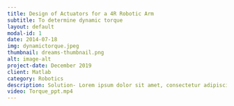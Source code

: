 ```yaml
---
title: Design of Actuators for a 4R Robotic Arm
subtitle: To determine dynamic torque
layout: default
modal-id: 1
date: 2014-07-18
img: dynamictorque.jpeg
thumbnail: dreams-thumbnail.png
alt: image-alt
project-date: December 2019
client: Matlab
category: Robotics
description: Solution- Lorem ipsum dolor sit amet, consectetur adipiscing elit. Donec leo erat, egestas sed mauris sit amet, rutrum dictum metus. Cras placerat libero vel consequat fringilla. Suspendisse id tincidunt velit, et scelerisque enim. Sed massa lacus, mattis quis nulla et, varius ultrices mi. Mauris suscipit leo eu metus laoreet fringilla. Mauris et magna blandit, finibus dui vitae, venenatis leo. Maecenas eget dignissim sapien, eu vehicula velit. Duis lacus mi, viverra lobortis est ac, sollicitudin semper velit. Donec quis sagittis est. Vestibulum euismod imperdiet lectus, in maximus nibh varius ut. Nam gravida magna volutpat, laoreet elit eget, viverra mi. Quisque eget pulvinar ligula, sed viverra dui. Cras vehicula leo sit amet nunc congue, luctus tristique mi feugiat. The dynamic torque analysis: requires a much deeper understanding of the various robotics concepts such as forward and inverse kinematics, velocities and static forces, trajectory generation,  etc. This makes our desired results to be lot complicated if performed by hand. So, I used the MATLAB’s Robotic System Toolbox(RST) to perform this analysis. Result- The dynamic torques at each joint of the manipulator were determined using the MATLAB’s RST for the desired positions based upon the application. Lorem ipsum dolor sit amet, consectetur adipiscing elit. Donec leo erat, egestas sed mauris sit amet, rutrum dictum metus. Cras placerat libero vel consequat fringilla. Suspendisse id tincidunt velit, et scelerisque enim. Sed massa lacus, mattis quis nulla et, varius ultrices mi. Mauris suscipit leo eu metus laoreet fringilla. Mauris et magna blandit, finibus dui vitae, venenatis leo. Maecenas eget dignissim sapien, eu vehicula velit. Duis lacus mi, viverra lobortis est ac, sollicitudin semper velit. Donec quis sagittis est. Vestibulum euismod imperdiet lectus, in maximus nibh varius ut. Nam gravida magna volutpat, laoreet elit eget, viverra mi. Quisque eget pulvinar ligula, sed viverra dui. Cras vehicula leo sit amet nunc congue, luctus tristique mi feugiat. Lorem ipsum dolor sit amet, consectetur adipiscing elit. Donec leo erat, egestas sed mauris sit amet, rutrum dictum metus. Cras placerat libero vel consequat fringilla. Suspendisse id tincidunt velit, et scelerisque enim. Sed massa lacus, mattis quis nulla et, varius ultrices mi. Mauris suscipit leo eu metus laoreet fringilla. Mauris et magna blandit, finibus dui vitae, venenatis leo. Maecenas eget dignissim sapien, eu vehicula velit. Duis lacus mi, viverra lobortis est ac, sollicitudin semper velit. Donec quis sagittis est. Vestibulum euismod imperdiet lectus, in maximus nibh varius ut. Nam gravida magna volutpat, laoreet elit eget, viverra mi. Quisque eget pulvinar ligula, sed viverra dui. Cras vehicula leo sit amet nunc congue, luctus tristique mi feugiat. Lorem ipsum dolor sit amet, consectetur adipiscing elit. Donec leo erat, egestas sed mauris sit amet, rutrum dictum metus. Cras placerat libero vel consequat fringilla. Suspendisse id tincidunt velit, et scelerisque enim. Sed massa lacus, mattis quis nulla et, varius ultrices mi. Mauris suscipit leo eu metus laoreet fringilla. Mauris et magna blandit, finibus dui vitae, venenatis leo. Maecenas eget dignissim sapien, eu vehicula velit. Duis lacus mi, viverra lobortis est ac, sollicitudin semper velit. Donec quis sagittis est. Vestibulum euismod imperdiet lectus, in maximus nibh varius ut. Nam gravida magna volutpat, laoreet elit eget, viverra mi. Quisque eget pulvinar ligula, sed viverra dui. Cras vehicula leo sit amet nunc congue, luctus tristique mi feugiat. Lorem ipsum dolor sit amet, consectetur adipiscing elit. Donec leo erat, egestas sed mauris sit amet, rutrum dictum metus. Cras placerat libero vel consequat fringilla. Suspendisse id tincidunt velit, et scelerisque enim. Sed massa lacus, mattis quis nulla et, varius ultrices mi. Mauris suscipit leo eu metus laoreet fringilla. Mauris et magna blandit, finibus dui vitae, venenatis leo. Maecenas eget dignissim sapien, eu vehicula velit. Duis lacus mi, viverra lobortis est ac, sollicitudin semper velit. Donec quis sagittis est. Vestibulum euismod imperdiet lectus, in maximus nibh varius ut. Nam gravida magna volutpat, laoreet elit eget, viverra mi. Quisque eget pulvinar ligula, sed viverra dui. Cras vehicula leo sit amet nunc congue, luctus tristique mi feugiat.
video: Torque_ppt.mp4
---
```

